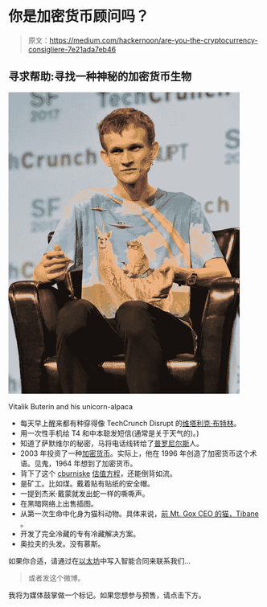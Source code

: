 # 你是加密货币顾问吗？

> 原文：<https://medium.com/hackernoon/are-you-the-cryptocurrency-consigliere-7e21ada7eb46>

## **寻求帮助:寻找一种神秘的加密货币生物**

![](img/91f25bc3dacd39f056f926aa1aab9abb.png)

Vitalik Buterin and his unicorn-alpaca

*   每天早上醒来都有种穿得像 TechCrunch Disrupt 的[维塔利克·布特林](https://medium.com/u/587a00dbce51?source=post_page-----7e21ada7eb46--------------------------------)。
*   用一次性手机给 T4 和中本聪发短信(通常是关于天气的)。)
*   知道了萨默维尔的秘密，马将电话线转给了[普罗尼尔斯](https://medium.com/u/476fef41daf5?source=post_page-----7e21ada7eb46--------------------------------)人。
*   2003 年投资了一种[加密货币](https://hackernoon.com/tagged/cryptocurrency)。实际上，他在 1996 年创造了加密货币这个术语。见鬼，1964 年想到了加密货币。
*   背下了这个 [cburniske](https://medium.com/u/2a8f9285c9aa?source=post_page-----7e21ada7eb46--------------------------------) [估值方程](/@cburniske/cryptoasset-valuations-ac83479ffca7)，还能倒背如流。
*   是矿工。比如煤。戴着贴有贴纸的安全帽。
*   一提到杰米·戴蒙就发出蛇一样的嘶嘶声。
*   在黑暗网络上出售插图。
*   从第一次生命中化身为猫科动物。具体来说，[前 Mt. Gox CEO 的猫，Tibane](https://www.reuters.com/article/us-bitcoin-mtgox-karpeles-insight/at-mt-gox-bitcoin-hub-geek-ceo-sought-both-control-and-escape-idUSBREA3K01D20140421) 。
*   开发了完全冷藏的专有冷藏解决方案。
*   奥拉夫的头发。没有慕斯。

如果你合适，请通过在[以太坊](https://hackernoon.com/tagged/ethereum)中写入智能合同来联系我们…

> 或者发这个微博。

我将为媒体鼓掌做一个标记。如果您想参与预售，请点击下方。